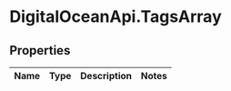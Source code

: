 # DigitalOceanApi.TagsArray

## Properties
Name | Type | Description | Notes
------------ | ------------- | ------------- | -------------
